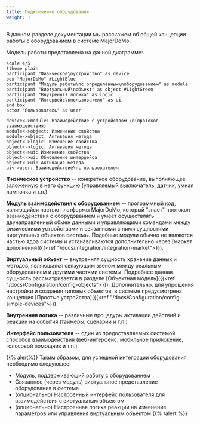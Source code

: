 ```yaml
---
title: Подключение оборудования
weight: 1
---
```


В данном разделе документации мы расскажем об общей концепции работы с оборудованием в системе MajorDoMo.

Модель работы представлена на данной диаграмме:

```plantuml
scale 4/5
!theme plain
participant "Физическое\nустройство" as device
box "MajorDoMo" #LightBlue
participant "Модуль работы\nс определённым\nоборудованием" as module
participant "Виртуальный\nобъект" as object #LightGreen
participant "Внутренняя логика" as logic
participant "Интерфейс\nпользователя" as ui
end box
actor "Пользователь" as user

device<->module: Взаимодействие с устройством \n(протокол взаимодействия)
module<->object: Изменение свойства
module->object: Активация метода
object<->logic: Изменение свойства
object<->logic: Активация метода
object<->ui: Изменение свойства
object<->ui: Обновление интерфейса
object<->ui: Активация метода
ui<->user: Взаимодействие\nс пользователем
```

**Физическое устройство** -- конкретное оборудование, выполняющее заложенную в него функцию (управляемый выключатель, датчик,
умная лампочка и т.п.)

**Модуль взаимодействия с оборудованием** -- программный код, являющийся частью платформы MajorDoMo, который "знает"
протокол взаимодействия с оборудованием и умеет осуществлять двунаправленный обмен данными и управляющими командами между
физическими устройствами и связанными с ними сущностями виртуальных объектов системы. Подобные модули обычно не являются
частью ядра системы и устанавливаются дополнительно через [маркет дополнений]({{<ref "/docs/Integration/integration-market">}}).

**Виртуальный объект** -- внутренняя сущность хранение данных и методов, являющаяся связующим звеном между реальным
оборудованием и другими частями системы. Подробнее данная сущность рассматривается в разделе [Объектная модель]({{<ref "/docs/Configuration/config-objects">}}).
Дополнительно, для упрощения настройки и создания типовых объектов, в системе предусмотрена концепция 
[Простые устройства]({{<ref "/docs/Configuration/config-simple-devices">}}).

**Внутренняя логика** -- различные процедуры активации действий и реакции на события (таймеры, сценарии и т.п.)

**Интерфейс пользователя** -- один из предоставляемых системой способов взаимодействия (веб-интерфейс, мобильное приложение,
голосовой помощник и т.п.) 

{{% alert%}}
Таким образом, для успешной интеграции оборудования необходимо следующее:
- Модуль, поддерживающий работу с оборудованием
- Связанное (через модуль) виртуальное представление оборудования в системе
- (опционально) Настроенный интерфейс пользователя для взаимодействия с виртуальным объектом
- (опционально) Настроенная логика реакции на изменение параметров или управления виртуальным объектом
{{% /alert %}}
